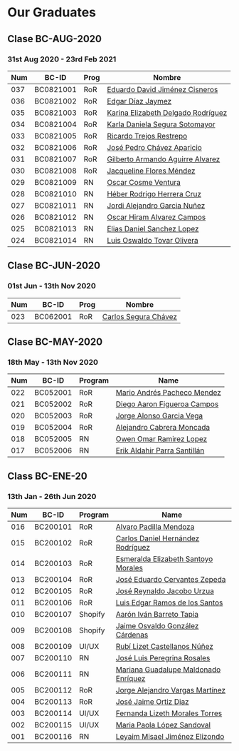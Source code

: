 # Our Graduates

## Clase BC-AUG-2020
### 31st Aug 2020 - 23rd Feb 2021

| Num |  BC-ID | Prog | Nombre | 
| --- | --- | --- | --- |
| 037  | BC0821001 | RoR | [Eduardo David Jiménez Cisneros](class/bc-aug-20/BC0821001.pdf) |
| 036  | BC0821002 | RoR | [Edgar Díaz Jaymez](class/bc-aug-20/BC0821002.pdf) |
| 035  | BC0821003 | RoR | [Karina Elizabeth Delgado Rodríguez](class/bc-aug-20/BC0821003.pdf) |
| 034  | BC0821004 | RoR | [Karla Daniela Segura Sotomayor](class/bc-aug-20/BC0821004.pdf) |
| 033  | BC0821005 | RoR | [Ricardo Trejos Restrepo](class/bc-aug-20/BC0821005.pdf) |
| 032  | BC0821006 | RoR | [José Pedro Chávez Aparicio](class/bc-aug-20/BC0821006.pdf) |
| 031  | BC0821007 | RoR | [Gilberto Armando Aguirre Alvarez](class/bc-aug-20/BC0821007.pdf) |
| 030  | BC0821008 | RoR | [Jacqueline Flores Méndez](class/bc-aug-20/BC0821008.pdf) |
| 029  | BC0821009 | RN  | [Oscar Cosme Ventura](class/bc-aug-20/BC0821009.pdf) |
| 028  | BC0821010 | RN  | [Héber Rodrigo Herrera Cruz](class/bc-aug-20/BC0821010.pdf) |
| 027  | BC0821011 | RN  | [Jordi Alejandro Garcia Nuñez](class/bc-aug-20/BC0821011.pdf) |
| 026  | BC0821012 | RN  | [Oscar Hiram Alvarez Campos](class/bc-aug-20/BC0821012.pdf) |
| 025  | BC0821013 | RN  | [Elias Daniel Sanchez Lopez](class/bc-aug-20/BC0821013.pdf) |
| 024  | BC0821014 | RN | [Luis Oswaldo Tovar Olivera](class/bc-aug-20/BC0821014.pdf) |

## Clase BC-JUN-2020
### 01st Jun - 13th Nov 2020

| Num |  BC-ID | Prog | Nombre | 
| --- | --- | --- | --- |
| 023  | BC062001 | RoR | [Carlos Segura Chávez](class/bc-jun-20/BC062001.pdf) |

## Clase BC-MAY-2020
### 18th May - 13th Nov 2020

| Num | BC-ID | Program | Name | 
| --- | --- | --- | --- |
| 022  | BC052001 | RoR | [Mario Andrés Pacheco Mendez](class/bc-may-20/BC052001.pdf) |
| 021  | BC052002 | RoR | [Diego Aaron Figueroa Campos](class/bc-may-20/BC052002.pdf) | 
| 020  | BC052003 | RoR | [Jorge Alonso Garcia Vega](class/bc-may-20/BC052003.pdf) | 
| 019  | BC052004 | RoR | [Alejandro Cabrera Moncada](class/bc-may-20/BC052004.pdf) | 
| 018  | BC052005 | RN | [Owen Omar Ramirez Lopez](class/bc-may-20/BC052005.pdf) |
| 017  | BC052006 | RN | [Erik Aldahir Parra Santillán](class/bc-may-20/BC052006.pdf) |

## Class BC-ENE-20
### 13th Jan - 26th Jun 2020

Num | BC-ID | Program | Name 
--- | --- | --- | ---
016 | BC200101 | RoR |	[Alvaro Padilla Mendoza](class/bc-ene-20/BC200101.pdf)
015 | BC200102 | RoR	|	[Carlos Daniel Hernández Rodríguez](class/bc-ene-20/BC200102.pdf)
014 | BC200103 | RoR	|	[Esmeralda Elizabeth Santoyo Morales](class/bc-ene-20/BC200103.pdf)
013 | BC200104 | RoR	|	[José Eduardo Cervantes Zepeda](class/bc-ene-20/BC200104.pdf)
012 | BC200105 | RoR	|	[José Reynaldo Jacobo Urzua](class/bc-ene-20/BC200105.pdf)
011 | BC200106 | RoR	|	[Luis Edgar Ramos de los Santos](class/bc-ene-20/BC200106.pdf)
010 | BC200107 | Shopify	|	[Aarón Iván Barreto Tapia](class/bc-ene-20/BC200107.pdf)
009 | BC200108 | Shopify	|	[Jaime Osvaldo González Cárdenas](class/bc-ene-20/BC200108.pdf)
008 | BC200109 | UI/UX	|	[Rubí Lizet Castellanos Núñez](class/bc-ene-20/BC200109.pdf)
007 | BC200110 | RN	|	[José Luis Peregrina Rosales](class/bc-ene-20/BC200110.pdf)
006 | BC200111 | RN	|	[Mariana Guadalupe Maldonado Enríquez](class/bc-ene-20/BC200111.pdf)
005 | BC200112 | RoR	|	[Jorge Alejandro Vargas Martínez](class/bc-ene-20/BC200112.pdf)
004 | BC200113 | RoR	|	[José Jaime Ortiz Diaz](class/bc-ene-20/BC200113.pdf)
003 | BC200114 | UI/UX	|	[Fernanda Lizeth Morales Torres](class/bc-ene-20/BC200114.pdf)
002 | BC200115 | UI/UX	|	[Maria Paola López Sandoval](class/bc-ene-20/BC200115.pdf)
001 | BC200116 | RN	|	[Leyaim Misael Jiménez Elizondo](class/bc-ene-20/BC200116.pdf)


